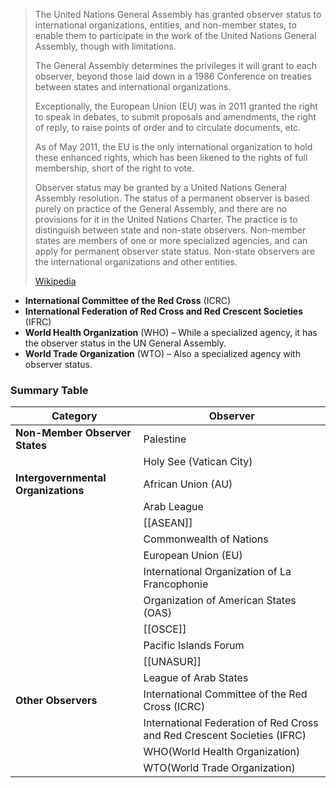 
> The United Nations General Assembly has granted observer status 
> to international organizations, entities, and non-member states, 
> to enable them to participate in the work of the United Nations General Assembly, 
> though with limitations. 
> 
> The General Assembly determines the privileges it will grant to each observer, beyond those 
> laid down in a 1986 Conference on treaties between states and international organizations. 
> 
> Exceptionally, the European Union (EU) was in 2011 granted the right to speak in debates, 
> to submit proposals and amendments, the right of reply, 
> to raise points of order and to circulate documents, etc. 
> 
> As of May 2011, the EU is the only international organization to hold these enhanced rights, 
> which has been likened to the rights of full membership, short of the right to vote.
>
> Observer status may be granted by a United Nations General Assembly resolution. 
> The status of a permanent observer is based purely on practice of the General Assembly, 
> and there are no provisions for it in the United Nations Charter. 
> The practice is to distinguish between state and non-state observers. 
> Non-member states are members of one or more specialized agencies, 
> and can apply for permanent observer state status. 
> Non-state observers are the international organizations and other entities.
>
> [Wikipedia](https://en.wikipedia.org/wiki/United%20Nations%20General%20Assembly%20observers)


- **International Committee of the Red Cross** (ICRC)
- **International Federation of Red Cross and Red Crescent Societies** (IFRC)
- **World Health Organization** (WHO) – While a specialized agency, it has the observer status in the UN General Assembly.
- **World Trade Organization** (WTO) – Also a specialized agency with observer status.

### **Summary Table**

| Category                            | Observer                                                                |
| ----------------------------------- | ----------------------------------------------------------------------- |
| **Non-Member Observer States**      | Palestine                                                               |
|                                     | Holy See (Vatican City)                                                 |
| **Intergovernmental Organizations** | African Union (AU)                                                      |
|                                     | Arab League                                                             |
|                                     | [[ASEAN]]                                                               |
|                                     | Commonwealth of Nations                                                 |
|                                     | European Union (EU)                                                     |
|                                     | International Organization of La Francophonie                           |
|                                     | Organization of American States (OAS)                                   |
|                                     | [[OSCE]]                                                                |
|                                     | Pacific Islands Forum                                                   |
|                                     | [[UNASUR]]                                                              |
|                                     | League of Arab States                                                   |
| **Other Observers**                 | International Committee of the Red Cross (ICRC)                         |
|                                     | International Federation of Red Cross and Red Crescent Societies (IFRC) |
|                                     | WHO(World Health Organization)                                          |
|                                     | WTO(World Trade Organization)                                           |


